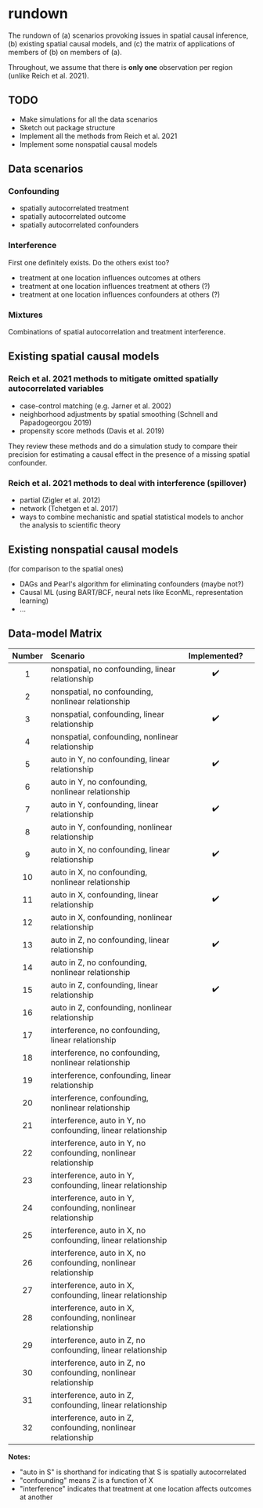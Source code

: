 # rundown
The rundown of (a) scenarios provoking issues in spatial causal inference, (b) existing spatial causal models, and (c) the matrix of applications of members of (b) on members of (a).

Throughout, we assume that there is **only one** observation per region (unlike Reich et al. 2021).

## TODO
- Make simulations for all the data scenarios
- Sketch out package structure
- Implement all the methods from Reich et al. 2021
- Implement some nonspatial causal models

## Data scenarios

### Confounding
- spatially autocorrelated treatment
- spatially autocorrelated outcome
- spatially autocorrelated confounders

### Interference
First one definitely exists. Do the others exist too?
- treatment at one location influences outcomes at others
- treatment at one location influences treatment at others (?)
- treatment at one location influences confounders at others (?)

### Mixtures
Combinations of spatial autocorrelation and treatment interference.

## Existing spatial causal models

### Reich et al. 2021 methods to mitigate omitted spatially autocorrelated variables
- case-control matching (e.g. Jarner et al. 2002)
- neighborhood adjustments by spatial smoothing (Schnell and Papadogeorgou 2019)
- propensity score methods (Davis et al. 2019)

They review these methods and do a simulation study to compare their precision for estimating a causal effect in the presence of a missing spatial confounder.

### Reich et al. 2021 methods to deal with interference (spillover)
- partial (Zigler et al. 2012)
- network (Tchetgen et al. 2017)
- ways to combine mechanistic and spatial statistical models to anchor the analysis to scientific theory

## Existing nonspatial causal models
(for comparison to the spatial ones)
- DAGs and Pearl's algorithm for eliminating confounders (maybe not?)
- Causal ML (using BART/BCF, neural nets like EconML, representation learning)
- ...


## Data-model Matrix

| Number |                              Scenario                              |    Implemented?    | |
| :----: | :----------------------------------------------------------------- | :----------------: |-|
|    1   | nonspatial, no confounding, linear relationship                    | :heavy_check_mark: | |
|    2   | nonspatial, no confounding, nonlinear relationship                 |                    | |
|    3   | nonspatial, confounding, linear relationship                       | :heavy_check_mark: | |
|    4   | nonspatial, confounding, nonlinear relationship                    |                    | |
|    5   | auto in Y, no confounding, linear relationship                     | :heavy_check_mark: | |
|    6   | auto in Y, no confounding, nonlinear relationship                  |                    | |
|    7   | auto in Y, confounding, linear relationship                        | :heavy_check_mark: | |
|    8   | auto in Y, confounding, nonlinear relationship                     |                    | |
|    9   | auto in X, no confounding, linear relationship                     | :heavy_check_mark: | |
|   10   | auto in X, no confounding, nonlinear relationship                  |                    | |
|   11   | auto in X, confounding, linear relationship                        | :heavy_check_mark: | |
|   12   | auto in X, confounding, nonlinear relationship                     |                    | |
|   13   | auto in Z, no confounding, linear relationship                     | :heavy_check_mark: | |
|   14   | auto in Z, no confounding, nonlinear relationship                  |                    | |
|   15   | auto in Z, confounding, linear relationship                        | :heavy_check_mark: | |
|   16   | auto in Z, confounding, nonlinear relationship                     |                    | |
|   17   | interference, no confounding, linear relationship                  |                    | |
|   18   | interference, no confounding, nonlinear relationship               |                    | |
|   19   | interference, confounding, linear relationship                     |                    | |
|   20   | interference, confounding, nonlinear relationship                  |                    | |
|   21   | interference, auto in Y, no confounding, linear relationship       |                    | |
|   22   | interference, auto in Y, no confounding, nonlinear relationship    |                    | |
|   23   | interference, auto in Y, confounding, linear relationship          |                    | |
|   24   | interference, auto in Y, confounding, nonlinear relationship       |                    | |
|   25   | interference, auto in X, no confounding, linear relationship       |                    | |
|   26   | interference, auto in X, no confounding, nonlinear relationship    |                    | |
|   27   | interference, auto in X, confounding, linear relationship          |                    | |
|   28   | interference, auto in X, confounding, nonlinear relationship       |                    | |
|   29   | interference, auto in Z, no confounding, linear relationship       |                    | |
|   30   | interference, auto in Z, no confounding, nonlinear relationship    |                    | |
|   31   | interference, auto in Z, confounding, linear relationship          |                    | |
|   32   | interference, auto in Z, confounding, nonlinear relationship       |                    | |

**Notes:** 
- "auto in S" is shorthand for indicating that S is spatially autocorrelated
- "confounding" means Z is a function of X
- "interference" indicates that treatment at one location affects outcomes at another
